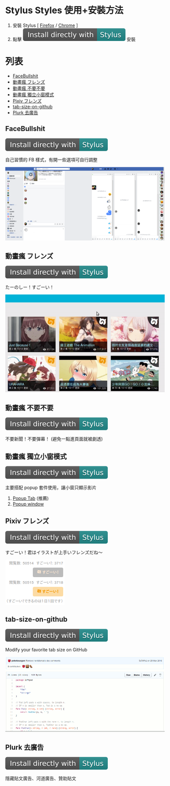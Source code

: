 # Stylus Styles 使用+安裝方法

1. 安裝 Stylus [ [Firefox](https://addons.mozilla.org/en-US/firefox/addon/styl-us/) / [Chrome](https://chrome.google.com/webstore/detail/stylus/clngdbkpkpeebahjckkjfobafhncgmne) ]
2. 點擊 ![Install directly with Stylus](usercss-badge.svg) 安裝

# 列表

* [FaceBullshit](#facebullshit)
* [動畫瘋 フレンズ](#%E5%8B%95%E7%95%AB%E7%98%8B-%E3%83%95%E3%83%AC%E3%83%B3%E3%82%BA)
* [動畫瘋 不要不要](#%E5%8B%95%E7%95%AB%E7%98%8B-%E4%B8%8D%E8%A6%81%E4%B8%8D%E8%A6%81)
* [動畫瘋 獨立小窗模式](#%E5%8B%95%E7%95%AB%E7%98%8B-%E7%8D%A8%E7%AB%8B%E5%B0%8F%E7%AA%97%E6%A8%A1%E5%BC%8F)
* [Pixiv フレンズ](#pixiv-%E3%83%95%E3%83%AC%E3%83%B3%E3%82%BA)
* [tab-size-on-github](#tab-size-on-github)
* [Plurk 去廣告](#plurk-%E5%8E%BB%E5%BB%A3%E5%91%8A)

## FaceBullshit

[![Install directly with Stylus](usercss-badge.svg)](https://raw.githubusercontent.com/FlandreDaisuki/My-Browser-Extensions/master/usercss/FaceBullshit.user.css)

自己習慣的 FB 樣式，有開一些選項可自行調整

![](FaceBullshit.png)

## 動畫瘋 フレンズ

[![Install directly with Stylus](usercss-badge.svg)](https://raw.githubusercontent.com/FlandreDaisuki/My-Browser-Extensions/master/usercss/ani.gamer-japari-friends.user.css)

たーのしー！すごーい！

![](ani.gamer-japari-friends.gif)

## 動畫瘋 不要不要

[![Install directly with Stylus](usercss-badge.svg)](https://raw.githubusercontent.com/FlandreDaisuki/My-Browser-Extensions/master/usercss/ani.gamer-no-news-no-danmaku.user.css)

不要新聞！不要彈幕！ (避免一點進頁面就被劇透)

## 動畫瘋 獨立小窗模式

[![Install directly with Stylus](usercss-badge.svg)](https://raw.githubusercontent.com/FlandreDaisuki/My-Browser-Extensions/master/usercss/ani.gamer-popup-mode.user.css)

主要搭配 popup 套件使用，讓小窗只顯示影片

1. [Popup Tab](https://addons.mozilla.org/firefox/addon/popup-tab/) (推薦)
2. [Popup window](https://addons.mozilla.org/firefox/addon/popup-window/)


## Pixiv フレンズ

[![Install directly with Stylus](usercss-badge.svg)](https://raw.githubusercontent.com/FlandreDaisuki/My-Browser-Extensions/master/usercss/Pixiv-japari-friends.user.css)

すごーい！君はイラストが上手いフレンズだね〜

![](Pixiv-japari-friends.png)

## tab-size-on-github

[![Install directly with Stylus](usercss-badge.svg)](https://raw.githubusercontent.com/FlandreDaisuki/My-Browser-Extensions/master/usercss/tab-size-on-github.user.css)

Modify your favorite tab size on GitHub

![](tab-size-on-github.gif)

## Plurk 去廣告

[![Install directly with Stylus](usercss-badge.svg)](https://raw.githubusercontent.com/FlandreDaisuki/My-Browser-Extensions/master/usercss/Plurk-no-ads.user.css)

隱藏貼文廣告、河道廣告、贊助貼文
